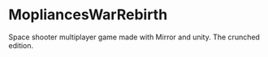 # MopliancesWarRebirth
Space shooter multiplayer game made with Mirror and unity. The crunched edition.
